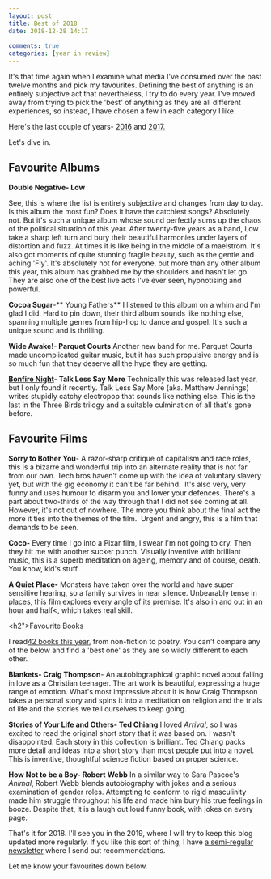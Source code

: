 ```yaml
---  
layout: post  
title: Best of 2018  
date: 2018-12-28 14:17  
  
comments: true  
categories: [year in review]  
---  
```


It's that time again when I examine what media I've consumed over the past twelve months and pick my favourites. Defining the best of anything is an entirely subjective act that nevertheless, I try to do every year. I've moved away from trying to pick the 'best' of anything as they are all different experiences, so instead, I have chosen a few in each category I like.  

Here's the last couple of years- <a href="/best-of-2016/">2016</a> and <a href="/best-of-2017/">2017.</a>  

Let's dive in.  

<h2>Favourite Albums</h2>  

**Double Negative- Low**  

See, this is where the list is entirely subjective and changes from day to day. Is this album the most fun? Does it have the catchiest songs? Absolutely not. But it's such a unique album whose sound perfectly sums up the chaos of the political situation of this year. After twenty-five years as a band, Low take a sharp left turn and bury their beautiful harmonies under layers of distortion and fuzz. At times it is like being in the middle of a maelstrom. It's also got moments of quite stunning fragile beauty, such as the gentle and aching 'Fly'. It's absolutely not for everyone, but more than any other album this year, this album has grabbed me by the shoulders and hasn't let go. They are also one of the best live acts I've ever seen, hypnotising and powerful.  

**Cocoa Sugar**-** Young Fathers** I listened to this album on a whim and I'm glad I did. Hard to pin down, their third album sounds like nothing else, spanning multiple genres from hip-hop to dance and gospel. It's such a unique sound and is thrilling.  

**Wide Awake!- Parquet Courts** Another new band for me. Parquet Courts made uncomplicated guitar music, but it has such propulsive energy and is so much fun that they deserve all the hype they are getting.  

<a href="https://talklesssaymore.bandcamp.com/">**Bonfire Night**</a>**- Talk Less Say More** Technically this was released last year, but I only found it recently. Talk Less Say More (aka. Matthew Jennings) writes stupidly catchy electropop that sounds like nothing else. This is the last in the Three Birds trilogy and a suitable culmination of all that's gone before.  

<h2>Favourite Films</h2>  

**Sorry to Bother You**- A razor-sharp critique of capitalism and race roles, this is a bizarre and wonderful trip into an alternate reality that is not far from our own. Tech bros haven't come up with the idea of voluntary slavery yet, but with the gig economy it can't be far behind.  It's also very, very funny and uses humour to disarm you and lower your defences. There's a part about two-thirds of the way through that I did not see coming at all. However, it's not out of nowhere. The more you think about the final act the more it ties into the themes of the film.  Urgent and angry, this is a film that demands to be seen.  

**Coco-** Every time I go into a Pixar film, I swear I'm not going to cry. Then they hit me with another sucker punch. Visually inventive with brilliant music, this is a superb meditation on ageing, memory and of course, death. You know, kid's stuff.  

**A Quiet Place-** Monsters have taken over the world and have super sensitive hearing, so a family survives in near silence. Unbearably tense in places, this film explores every angle of its premise. It's also in and out in an hour and half<, which takes real skill.  

<h2">Favourite Books</h2>  

I read<a href="https://www.goodreads.com/author/show/15112819.David_Ralph_Lewis">42 books this year</a>, from non-fiction to poetry. You can't compare any of the below and find a 'best one' as they are so wildly different to each other.  

**Blankets- Craig Thompson**- An autobiographical graphic novel about falling in love as a Christian teenager. The art work is beautiful, expressing a huge range of emotion. What's most impressive about it is how Craig Thompson takes a personal story and spins it into a meditation on religion and the trials of life and the stories we tell ourselves to keep going.  

**Stories of Your Life and Others- Ted Chiang** I loved *Arrival*, so I was excited to read the original short story that it was based on. I wasn't disappointed. Each story in this collection is brilliant. Ted Chiang packs more detail and ideas into a short story than most people put into a novel. This is inventive, thoughtful science fiction based on proper science.  

**How Not to be a Boy- Robert** **Webb** In a similar way to Sara Pascoe's *Animal*, Robert Webb blends autobiography with jokes and a serious examination of gender roles. Attempting to conform to rigid masculinity made him struggle throughout his life and made him bury his true feelings in booze. Despite that, it is a laugh out loud funny book, with jokes on every page.  

That's it for 2018. I'll see you in the 2019, where I will try to keep this blog updated more regularly. If you like this sort of thing, I have <a href="http://tinyletter.com/davidralphlewis">a semi-regular newsletter</a> where I send out recommendations.   

Let me know your favourites down below.  
